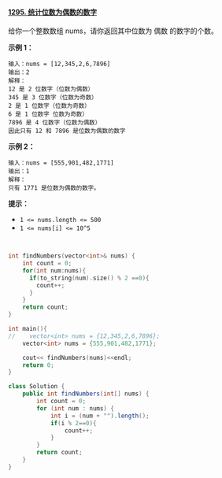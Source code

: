 #### [1295. 统计位数为偶数的数字](https://leetcode-cn.com/problems/find-numbers-with-even-number-of-digits/)



给你一个整数数组 nums，请你返回其中位数为 偶数 的数字的个数。

 

**示例 1：**

```
输入：nums = [12,345,2,6,7896]
输出：2
解释：
12 是 2 位数字（位数为偶数） 
345 是 3 位数字（位数为奇数）  
2 是 1 位数字（位数为奇数） 
6 是 1 位数字 位数为奇数） 
7896 是 4 位数字（位数为偶数）  
因此只有 12 和 7896 是位数为偶数的数字
```



**示例 2：**

```
输入：nums = [555,901,482,1771]
输出：1 
解释： 
只有 1771 是位数为偶数的数字。
```



**提示：**

- `1 <= nums.length <= 500`
- `1 <= nums[i] <= 10^5`



```c++


int findNumbers(vector<int>& nums) {
    int count = 0;
    for(int num:nums){
      if(to_string(num).size() % 2 ==0){
        count++;
      }
    }
    return count;
}

int main(){
//    vector<int> nums = {12,345,2,6,7896};
    vector<int> nums = {555,901,482,1771};

    cout<< findNumbers(nums)<<endl;
    return 0;
}
```

```java
class Solution {
    public int findNumbers(int[] nums) {
        int count = 0;
        for (int num : nums) {
            int i = (num + "").length();
            if(i % 2==0){
                count++;
            }
        }
        return count;
    }
}
```

